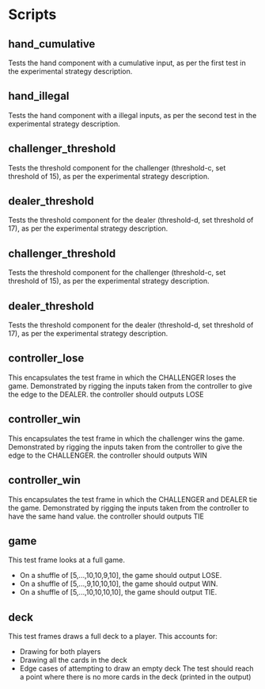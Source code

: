 # Scripts
## hand_cumulative
Tests the hand component with a cumulative input, as per the first test in the experimental strategy description.

## hand_illegal
Tests the hand component with a illegal inputs, as per the second test in the experimental strategy description.

## challenger_threshold
Tests the threshold component for the challenger (threshold-c, set threshold of 15), as per the experimental strategy description.

## dealer_threshold
Tests the threshold component for the dealer (threshold-d, set threshold of 17), as per the experimental strategy description.

## challenger_threshold
Tests the threshold component for the challenger (threshold-c, set threshold of 15), as per the experimental strategy description.

## dealer_threshold
Tests the threshold component for the dealer (threshold-d, set threshold of 17), as per the experimental strategy description.

## controller_lose
This encapsulates the test frame in which the CHALLENGER loses the game.
Demonstrated by rigging the inputs taken from the controller to give the edge to the DEALER.
the controller should outputs LOSE
## controller_win
This encapsulates the test frame in which the challenger wins the game.
Demonstrated by rigging the inputs taken from the controller to give the edge to the CHALLENGER.
the controller should outputs WIN
## controller_win
This encapsulates the test frame in which the CHALLENGER and DEALER tie the game.
Demonstrated by rigging the inputs taken from the controller to have the same hand value.
the controller should outputs TIE
## game
This test frame looks at a full game.
- On a shuffle of [5,...,10,10,9,10], the game should output LOSE.
- On a shuffle of [5,...,9,10,10,10], the game should output WIN.
- On a shuffle of [5,...,10,10,10,10], the game should output TIE.
## deck
This test frames draws a full deck to a player. This accounts for:
- Drawing for both players
- Drawing all the cards in the deck
- Edge cases of attempting to draw an empty deck
The test should reach a point where there is no more cards in the deck (printed in the output)
